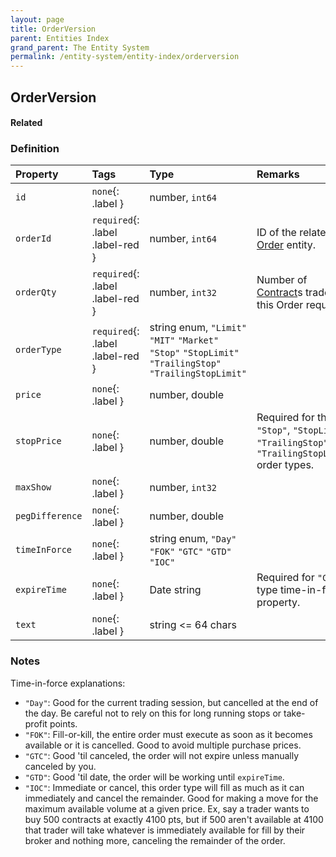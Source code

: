 ```yaml
---
layout: page
title: OrderVersion
parent: Entities Index
grand_parent: The Entity System
permalink: /entity-system/entity-index/orderversion
---
```


## OrderVersion

#### Related

### Definition

| Property | Tags | Type | Remarks
|:---------|:-----|:-----|:-------
| `id` | `none`{: .label } | number, `int64` | 
| `orderId` | `required`{: .label .label-red } | number, `int64` | ID of the related [Order]({{site.baseurl}}/entity-system/entity-index/Order) entity.
| `orderQty` | `required`{: .label .label-red } | number, `int32` | Number of [Contract]({{site.baseurl}}/entity-system/entity-index/Contract)s traded by this Order request.
| `orderType` | `required`{: .label .label-red } | string enum, `"Limit"` `"MIT"` `"Market"` `"Stop"` `"StopLimit"` `"TrailingStop"` `"TrailingStopLimit"` | 
| `price` | `none`{: .label } | number, double | 
| `stopPrice` | `none`{: .label } | number, double | Required for the `"Stop"`, `"StopLimit"`, `"TrailingStop"`, and `"TrailingStopLimit"` order types.
| `maxShow` | `none`{: .label } | number, `int32` | 
| `pegDifference` | `none`{: .label } | number, double | 
| `timeInForce` | `none`{: .label } | string enum, `"Day"` `"FOK"` `"GTC"` `"GTD"` `"IOC"` | 
| `expireTime` | `none`{: .label } | Date string | Required for `"GTD"` type time-in-force property.
| `text` | `none`{: .label } | string <= 64 chars | 

### Notes
Time-in-force explanations:
- `"Day"`: Good for the current trading session, but cancelled at the end of the day. Be careful not to rely on this for long running stops or take-profit points.
- `"FOK"`: Fill-or-kill, the entire order must execute as soon as it becomes available or it is cancelled. Good to avoid multiple purchase prices.
- `"GTC"`: Good 'til canceled, the order will not expire unless manually canceled by you.
- `"GTD"`: Good 'til date, the order will be working until `expireTime`.
- `"IOC"`: Immediate or cancel, this order type will fill as much as it can immediately and cancel the remainder. Good for making a move for the maximum available volume at a given price. Ex, say a trader wants to buy 500 contracts at exactly 4100 pts, but if 500 aren't available at 4100 that trader will take whatever is immediately available for fill by their broker and nothing more, canceling the remainder of the order.